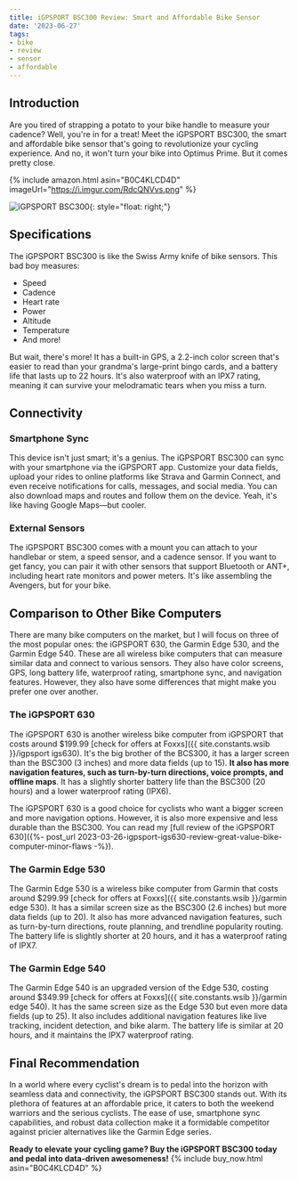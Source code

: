```yaml
---
title: iGPSPORT BSC300 Review: Smart and Affordable Bike Sensor
date: '2023-06-27'
tags:
- bike
- review
- sensor
- affordable
---
```


## Introduction

Are you tired of strapping a potato to your bike handle to measure your cadence? Well, you're in for a treat! Meet the iGPSPORT BSC300, the smart and affordable bike sensor that's going to revolutionize your cycling experience. And no, it won't turn your bike into Optimus Prime. But it comes pretty close.

{% include amazon.html asin="B0C4KLCD4D" imageUrl="https://i.imgur.com/RdcQNVvs.png" %}

![iGPSPORT BSC300](https://i.imgur.com/OoctZWAm.png){: style="float: right;"}

## Specifications

The iGPSPORT BSC300 is like the Swiss Army knife of bike sensors. This bad boy measures:

- Speed
- Cadence
- Heart rate
- Power
- Altitude
- Temperature
- And more!

But wait, there's more! It has a built-in GPS, a 2.2-inch color screen that's easier to read than your grandma's large-print bingo cards, and a battery life that lasts up to 22 hours. It's also waterproof with an IPX7 rating, meaning it can survive your melodramatic tears when you miss a turn.

## Connectivity

### Smartphone Sync

This device isn't just smart; it's a genius. The iGPSPORT BSC300 can sync with your smartphone via the iGPSPORT app. Customize your data fields, upload your rides to online platforms like Strava and Garmin Connect, and even receive notifications for calls, messages, and social media. You can also download maps and routes and follow them on the device. Yeah, it's like having Google Maps—but cooler.

### External Sensors

The iGPSPORT BSC300 comes with a mount you can attach to your handlebar or stem, a speed sensor, and a cadence sensor. If you want to get fancy, you can pair it with other sensors that support Bluetooth or ANT+, including heart rate monitors and power meters. It's like assembling the Avengers, but for your bike.

## Comparison to Other Bike Computers

There are many bike computers on the market, but I will focus on three of the most popular ones: the iGPSPORT 630, the Garmin Edge 530, and the Garmin Edge 540. These are all wireless bike computers that can measure similar data and connect to various sensors. They also have color screens, GPS, long battery life, waterproof rating, smartphone sync, and navigation features. However, they also have some differences that might make you prefer one over another.

### The iGPSPORT 630

The iGPSPORT 630 is another wireless bike computer from iGPSPORT that costs around $199.99 [check for offers at Foxxs]({{ site.constants.wsib }}/igpsport igs630). It's the big brother of the BCS300, it has a larger screen than the BSC300 (3 inches) and more data fields (up to 15). **It also has more navigation features, such as turn-by-turn directions, voice prompts, and offline maps**. It has a slightly shorter battery life than the BSC300 (20 hours) and a lower waterproof rating (IPX6).

The iGPSPORT 630 is a good choice for cyclists who want a bigger screen and more navigation options. However, it is also more expensive and less durable than the BSC300. You can read my [full review of the iGPSPORT 630]({%- post_url 2023-03-26-igpsport-igs630-review-great-value-bike-computer-minor-flaws -%}).

### The Garmin Edge 530

The Garmin Edge 530 is a wireless bike computer from Garmin that costs around $299.99 [check for offers at Foxxs]({{ site.constants.wsib }}/garmin edge 530). It has a similar screen size as the BSC300 (2.6 inches) but more data fields (up to 20). It also has more advanced navigation features, such as turn-by-turn directions, route planning, and trendline popularity routing. The battery life is slightly shorter at 20 hours, and it has a waterproof rating of IPX7.

### The Garmin Edge 540

The Garmin Edge 540 is an upgraded version of the Edge 530, costing around $349.99 [check for offers at Foxxs]({{ site.constants.wsib }}/garmin edge 540). It has the same screen size as the Edge 530 but even more data fields (up to 25). It also includes additional navigation features like live tracking, incident detection, and bike alarm. The battery life is similar at 20 hours, and it maintains the IPX7 waterproof rating.

## Final Recommendation

In a world where every cyclist's dream is to pedal into the horizon with seamless data and connectivity, the iGPSPORT BSC300 stands out. With its plethora of features at an affordable price, it caters to both the weekend warriors and the serious cyclists. The ease of use, smartphone sync capabilities, and robust data collection make it a formidable competitor against pricier alternatives like the Garmin Edge series.

**Ready to elevate your cycling game? Buy the iGPSPORT BSC300 today and pedal into data-driven awesomeness!** {% include buy_now.html asin="B0C4KLCD4D" %}
